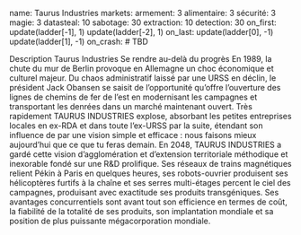 name: Taurus Industries
markets:
    armement: 3
    alimentaire: 3
    sécurité: 3
    magie: 3
datasteal: 10
sabotage: 30
extraction: 10
detection: 30
on_first:
    update(ladder[-1], 1)
    update(ladder[-2], 1)
on_last:
    update(ladder[0], -1)
    update(ladder[1], -1)
on_crash:
    # TBD

Description Taurus Industries
Se rendre au-delà du progrès
En 1989, la chute du mur de Berlin provoque en Allemagne un choc économique et culturel majeur. Du chaos administratif laissé par une URSS en déclin, le président Jack Obansen se saisit de l’opportunité qu’offre l’ouverture des lignes de chemins de fer de l’est en modernisant les campagnes et transportant les denrées dans un marché maintenant ouvert. Très rapidement TAURUS INDUSTRIES explose, absorbant les petites entreprises locales en ex-RDA et dans toute l’ex-URSS par la suite, étendant son influence de par une vision simple et efficace : nous faisons mieux aujourd’hui que ce que tu feras demain.  En 2048, TAURUS INDUSTRIES a gardé cette vision d’agglomération et d’extension territoriale méthodique et inexorable fondé sur une R&D prolifique. Ses réseaux de trains magnétiques relient Pékin à Paris en quelques heures, ses robots-ouvrier produisent ses hélicoptères furtifs à la chaîne et ses serres multi-étages percent le ciel des campagnes, produisant avec exactitude ses produits transgéniques. Ses avantages concurrentiels sont avant tout son efficience en termes de coût, la fiabilité de la totalité de ses produits, son implantation mondiale et sa position de plus puissante mégacorporation mondiale.
